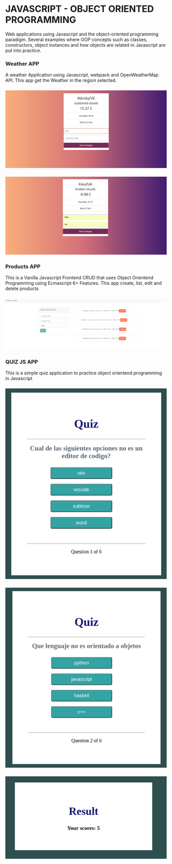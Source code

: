 # JAVASCRIPT - OBJECT ORIENTED PROGRAMMING


Web applications using Javascript and the object-oriented programming paradigm. Several examples where OOP concepts such as classes, constructors, object instances and how objects are related in Javascript are put into practice.



### Weather APP
A weather Application using Javascript, webpack and OpenWeatherMap API.
This app get the Weather in the region selected.
### ![Screenshot](WeatherAPP/img/1.png)
### ![Screenshot](WeatherAPP/img/2.png)




### Products APP
This is a Vanilla Javascript Frontend CRUD that uses Object Orientend Programming using Ecmascript 6+ Features.
This app create, list, edit and delete products
### ![Screenshot](ProductApp/img/1.png)


### QUIZ JS APP
This is a simple quiz application to practice object orientend programming in Javascript
### ![Screenshot](QuizJs/img/1.png)
### ![Screenshot](QuizJs/img/2.png)
### ![Screenshot](QuizJs/img/3.png)






